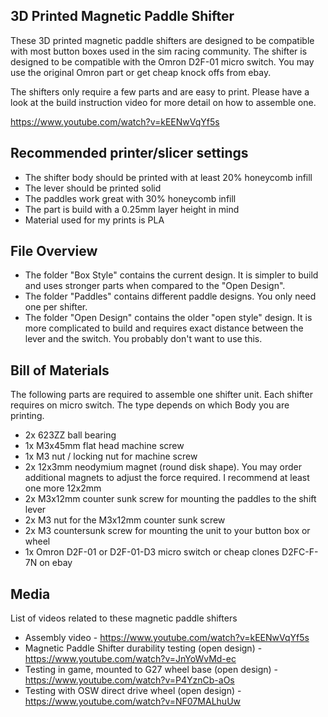 3D Printed Magnetic Paddle Shifter
---

These 3D printed magnetic paddle shifters are designed to be compatible with most button boxes used in the sim racing community.
The shifter is designed to be compatible with the Omron D2F-01 micro switch. You may use the original Omron part or get cheap knock offs from ebay. 
   
The shifters only require a few parts and are easy to print. Please have a look at the build instruction video for more detail on how to assemble one.

https://www.youtube.com/watch?v=kEENwVqYf5s   
    

	

Recommended printer/slicer settings
---
* The shifter body should be printed with at least 20% honeycomb infill
* The lever should be printed solid
* The paddles work great with 30% honeycomb infill
* The part is build with a 0.25mm layer height in mind
* Material used for my prints is PLA


File Overview
---
* The folder "Box Style" contains the current design. It is simpler to build and uses stronger parts when compared to the "Open Design".
* The folder "Paddles" contains different paddle designs. You only need one per shifter.
* The folder "Open Design" contains the older "open style" design. It is more complicated to build and requires exact distance between the lever and the switch. You probably don't want to use this.



Bill of Materials
---
The following parts are required to assemble one shifter unit. Each shifter requires on micro switch. The type 
depends on which Body you are printing.

* 2x 623ZZ ball bearing
* 1x M3x45mm flat head machine screw
* 1x M3 nut / locking nut for machine screw
* 2x 12x3mm neodymium magnet (round disk shape). 
You may order additional magnets to adjust the force required. I recommend at least one more 12x2mm
* 2x M3x12mm counter sunk screw for mounting the paddles to the shift lever
* 2x M3 nut for the M3x12mm counter sunk screw
* 2x M3 countersunk screw for mounting the unit to your button box or wheel
* 1x Omron D2F-01 or D2F-01-D3 micro switch or cheap clones D2FC-F-7N on ebay



Media
---
List of videos related to these magnetic paddle shifters
* Assembly video - https://www.youtube.com/watch?v=kEENwVqYf5s
* Magnetic Paddle Shifter durability testing (open design) - https://www.youtube.com/watch?v=JnYoWvMd-ec
* Testing in game, mounted to G27 wheel base (open design)  - https://www.youtube.com/watch?v=P4YznCb-aOs
* Testing with OSW direct drive wheel (open design)  - https://www.youtube.com/watch?v=NF07MALhuUw



